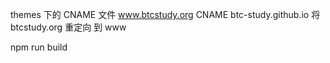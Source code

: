 
themes 下的 CNAME 文件
www.btcstudy.org CNAME btc-study.github.io
将   btcstudy.org  重定向 到 www

npm run build